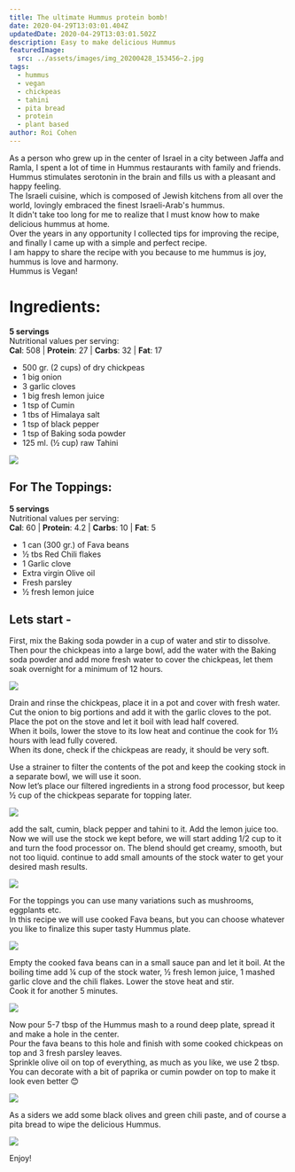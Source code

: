 ```yaml
---
title: The ultimate Hummus protein bomb!
date: 2020-04-29T13:03:01.404Z
updatedDate: 2020-04-29T13:03:01.502Z
description: Easy to make delicious Hummus
featuredImage:
  src: ../assets/images/img_20200428_153456~2.jpg
tags:
  - hummus
  - vegan
  - chickpeas
  - tahini
  - pita bread
  - protein
  - plant based
author: Roi Cohen
---
```

As a person who grew up in the center of Israel in a city between Jaffa and Ramla, I spent a lot of time in Hummus restaurants with family and friends. \
Hummus stimulates serotonin in the brain and fills us with a pleasant and happy feeling.
\
The Israeli cuisine, which is composed of Jewish kitchens from all over the world, lovingly embraced the finest Israeli-Arab's hummus.
\
It didn't take too long for me to realize that I must know how to make delicious hummus at home.
\
Over the years in any opportunity I collected tips for improving the recipe, and finally I came up with a simple and perfect recipe.
\
I am happy to share the recipe with you because to me hummus is joy, hummus is love and harmony.
\
Hummus is Vegan!

# **Ingredients:**

**5 servings**\
Nutritional values per serving:\
**Cal**: 508 | **Protein**: 27 | **Carbs**: 32 | **Fat**: 17

* 500 gr. (2 cups) of dry chickpeas
* 1 big onion
* 3 garlic cloves
* 1 big fresh lemon juice
* 1 tsp of Cumin
* 1 tbs of Himalaya salt
* 1 tsp of black pepper
* 1 tsp of Baking soda powder
* 125 ml. (½ cup) raw Tahini

![](../assets/images/img_20200428_143950~2.jpg)

## For The Toppings:

**5 servings**\
Nutritional values per serving:\
**Cal**: 60 | **Protein**: 4.2 | **Carbs**: 10 | **Fat**: 5

* 1 can (300 gr.) of Fava beans
* ½ tbs Red Chili flakes
* 1 Garlic clove
* Extra virgin Olive oil
* Fresh parsley  
* ½ fresh lemon juice



## Lets start - 

First, mix the Baking soda powder in a cup of water and stir to dissolve.\
Then pour the chickpeas into a large bowl, add the water with the Baking soda powder and add more fresh water to cover the chickpeas, let them soak overnight for a minimum of 12 hours.

![](../assets/images/img_20200428_123304~2.jpg)

Drain and rinse the chickpeas, place it in a pot and cover with fresh water. \
Cut the onion to big portions and add it with the garlic cloves to the pot. \
Place the pot on the stove and let it boil with lead half covered. \
When it boils, lower the stove to its low heat and continue the cook for 1½ hours with lead fully covered.  \
When its done, check if the chickpeas are ready, it should be very soft.

Use a strainer to filter the contents of the pot and keep the cooking stock  in a separate bowl, we will use it soon.\
Now let’s place our filtered ingredients in a strong food processor, but keep ½ cup of the chickpeas separate for topping later.

![](../assets/images/img_20200428_144252~3.jpg)


add the salt, cumin, black pepper and tahini to it. Add the lemon juice too. \
Now we will use the stock we kept before, we will start adding 1/2 cup to it and turn the food processor on.
The blend should get creamy, smooth, but not too liquid. continue to add small amounts of the stock water to get your desired mash results. 

![](../assets/images/img_20200428_145014~2.jpg)

For the toppings you can use many variations such as mushrooms, eggplants etc. \
In this recipe we will use cooked Fava beans, but you can choose whatever you like to finalize this super tasty Hummus plate.

![](../assets/images/img_20200428_145331~2.jpg)

Empty the cooked fava beans can in a small sauce pan and let it boil. At the boiling time add ¼ cup of the stock water, ½ fresh lemon juice, 1 mashed garlic clove and the chili flakes. Lower the stove heat and stir. \
Cook it for another 5 minutes.

![](../assets/images/img_20200428_150841~2.jpg)

Now pour 5-7 tbsp of the Hummus mash to a round deep plate, spread it and make a hole in the center. \
Pour the fava beans to this hole and finish with some cooked chickpeas on top and 3 fresh parsley leaves.  	\
Sprinkle olive oil on top of everything, as much as you like, we use 2 tbsp.\
You can decorate with a bit of paprika or cumin powder on top to make it look even better 😊

![](../assets/images/img_20200428_153456~2.jpg)





As a siders we add some black olives and green chili paste, and of course a pita bread to wipe the delicious Hummus.


![](../assets/images/img_20200428_150824~2.jpg)

Enjoy!